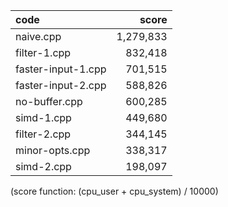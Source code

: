 |   code     |   score    |
| :--------- | ---------: |
| naive.cpp          | 1,279,833 |
| filter-1.cpp       | 832,418   |
| faster-input-1.cpp | 701,515   |
| faster-input-2.cpp | 588,826   |
| no-buffer.cpp      | 600,285   |
| simd-1.cpp         | 449,680   |
| filter-2.cpp       | 344,145   |
| minor-opts.cpp     | 338,317   |
| simd-2.cpp         | 198,097   |

(score function: (cpu_user + cpu_system) / 10000)
